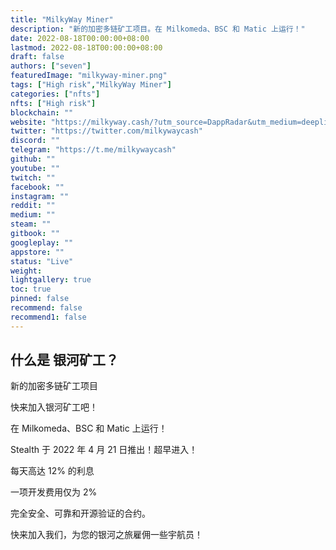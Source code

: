```yaml
---
title: "MilkyWay Miner"
description: "新的加密多链矿工项目。在 Milkomeda、BSC 和 Matic 上运行！"
date: 2022-08-18T00:00:00+08:00
lastmod: 2022-08-18T00:00:00+08:00
draft: false
authors: ["seven"]
featuredImage: "milkyway-miner.png"
tags: ["High risk","MilkyWay Miner"]
categories: ["nfts"]
nfts: ["High risk"]
blockchain: ""
website: "https://milkyway.cash/?utm_source=DappRadar&utm_medium=deeplink&utm_campaign=visit-website"
twitter: "https://twitter.com/milkywaycash"
discord: ""
telegram: "https://t.me/milkywaycash"
github: ""
youtube: ""
twitch: ""
facebook: ""
instagram: ""
reddit: ""
medium: ""
steam: ""
gitbook: ""
googleplay: ""
appstore: ""
status: "Live"
weight: 
lightgallery: true
toc: true
pinned: false
recommend: false
recommend1: false
---
```

## 什么是 银河矿工？

新的加密多链矿工项目

快来加入银河矿工吧！

在 Milkomeda、BSC 和 Matic 上运行！

Stealth 于 2022 年 4 月 21 日推出！超早进入！

每天高达 12% 的利息

一项开发费用仅为 2%

完全安全、可靠和开源验证的合约。

快来加入我们，为您的银河之旅雇佣一些宇航员！